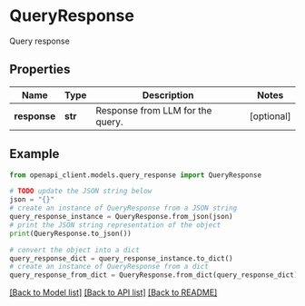 # QueryResponse

Query response

## Properties

Name | Type | Description | Notes
------------ | ------------- | ------------- | -------------
**response** | **str** | Response from LLM for the query. | [optional] 

## Example

```python
from openapi_client.models.query_response import QueryResponse

# TODO update the JSON string below
json = "{}"
# create an instance of QueryResponse from a JSON string
query_response_instance = QueryResponse.from_json(json)
# print the JSON string representation of the object
print(QueryResponse.to_json())

# convert the object into a dict
query_response_dict = query_response_instance.to_dict()
# create an instance of QueryResponse from a dict
query_response_from_dict = QueryResponse.from_dict(query_response_dict)
```
[[Back to Model list]](../README.md#documentation-for-models) [[Back to API list]](../README.md#documentation-for-api-endpoints) [[Back to README]](../README.md)


